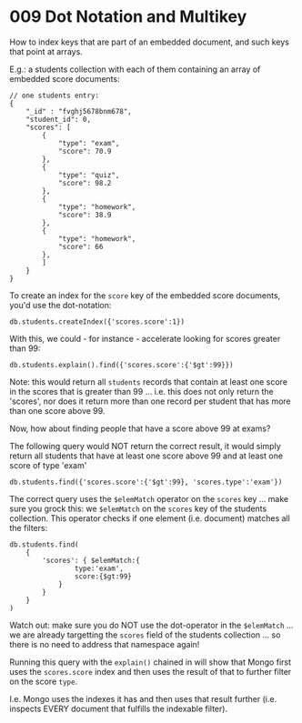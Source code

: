 # 009 Dot Notation and Multikey

How to index keys that are part of an embedded document, and such keys that point at arrays.

E.g.: a students collection with each of them containing an array of embedded score documents:

```
// one students entry:
{
    "_id" : "fvghj5678bnm678",
    "student_id": 0,
    "scores": [
        {
            "type": "exam",
            "score": 70.9
        },
        {
            "type": "quiz",
            "score": 98.2
        },
        {
            "type": "homework",
            "score": 38.9
        },
        {
            "type": "homework",
            "score": 66
        },
        ]
    }
}
```

To create an index for the `score` key of the embedded score documents, you'd use the dot-notation:

```
db.students.createIndex({'scores.score':1})
```

With this, we could - for instance - accelerate looking for scores greater than 99:

```
db.students.explain().find({'scores.score':{'$gt':99}})
```

Note: this would return all `students` records that contain at least one score in the scores that is greater than 99 ... i.e. this does not only return the 'scores', nor does it return more than one record per student that has more than one score above 99.

Now, how about finding people that have a score above 99 at exams?

The following query would NOT return the correct result, it would simply return all students that have at least one score above 99 and at least one score of type 'exam'

```
db.students.find({'scores.score':{'$gt':99}, 'scores.type':'exam'})
```

The correct query uses the `$elemMatch` operator on the `scores` key ... make sure you grock this: we `$elemMatch` on the `scores` key of the students collection. This operator checks if one element (i.e. document) matches all the filters:

```
db.students.find(
    {
        'scores': { $elemMatch:{
                type:'exam',
                score:{$gt:99}
            }
        }
    }
)
```

Watch out: make sure you do NOT use the dot-operator in the `$elemMatch` ... we are already targetting the `scores` field of the students collection ... so there is no need to address that namespace again!

Running this query with the `explain()` chained in will show that Mongo first uses the `scores.score` index and then uses the result of that to further filter on the score `type`.

I.e. Mongo uses the indexes it has and then uses that result further (i.e. inspects EVERY document that fulfills the indexable filter).

